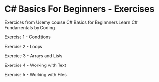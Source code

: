 # C# Basics For Beginners - Exercises

Exercices from Udemy course C# Basics for Beginnners Learn C# Fundamentals by Coding

 Exercise 1 - Conditions

 Exercise 2 - Loops

 Exercice 3 - Arrays and Lists
 
 Exercise 4 - Working with Text
 
 Exercise 5 - Working with Files 
